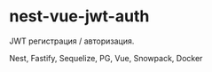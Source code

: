 # nest-vue-jwt-auth
 JWT регистрация / авторизация.

 Nest, Fastify, Sequelize, PG, Vue, Snowpack, Docker
